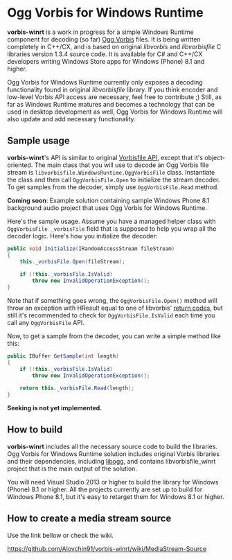 # Ogg Vorbis for Windows Runtime

**vorbis-winrt** is a work in progress for a simple Windows Runtime component for decoding (so far) [Ogg Vorbis](http://xiph.org/vorbis/) files. It is being written completely in C++/CX, and is based on original _libvorbis_ and _libvorbisfile_ C libraries version 1.3.4 source code. It is available for C# and C++/CX developers writing Windows Store apps for Windows (Phone) 8.1 and higher.

Ogg Vorbis for Windows Runtime currently only exposes a decoding functionality found in original _libvorbisfile_ library. If you think encoder and low-level Vorbis API access are necessary, feel free to contribute ;) Still, as far as Windows Runtime matures and becomes a technology that can be used in desktop development as well, Ogg Vorbis for Windows Runtime will also update and add necessary functionality.

## Sample usage

**vorbis-winrt**'s API is similar to original [Vorbisfile API](http://xiph.org/vorbis/doc/vorbisfile/index.html), except that it's object-oriented. The main class that you will use to decode an Ogg Vorbis file stream is `libvorbisfile.WindowsRuntime.OggVorbisFile` class. Instantiate the class and then call `OggVorbisFile.Open` to initialize the stream decoder. To get samples from the decoder, simply use `OggVorbisFile.Read` method.

**Coming soon**: Example solution containing sample Windows Phone 8.1 background audio project that uses Ogg Vorbis for Windows Runtime.

Here's the sample usage. Assume you have a managed helper class with `OggVorbisFile _vorbisFile` field that is supposed to help you wrap all the decoder logic. Here's how you initialize the decoder:

```cs
public void Initialize(IRandomAccessStream fileStream)
{
    this._vorbisFile.Open(fileStream);
    
    if (!this._vorbisFile.IsValid)
        throw new InvalidOperationException();
}
```

Note that if something goes wrong, the `OggVorbisFile.Open()` method will throw an exception with HResult equal to one of libvorbis' [return codes](http://xiph.org/vorbis/doc/libvorbis/return.html), but still it's recommended to check for `OggVorbisFile.IsValid` each time you call any `OggVorbisFile` API.

Now, to get a sample from the decoder, you can write a simple method like this:

```cs
public IBuffer GetSample(int length)
{
    if (!this._vorbisFile.IsValid)
        throw new InvalidOperationException();
    
    return this._vorbisFile.Read(length);
}
```

**Seeking is not yet implemented.**

## How to build

**vorbis-winrt** includes all the necessary source code to build the libraries. Ogg Vorbis for Windows Runtime solution includes original Vorbis libraries and their dependencies, including [libogg](http://downloads.xiph.org/releases/ogg/), and contains libvorbisfile_winrt project that is the main output of the solution.

You will need Visual Studio 2013 or higher to build the library for Windows (Phone) 8.1 or higher. All the projects currently are set up to build for Windows Phone 8.1, but it's easy to retarget them for Windows 8.1 or higher.

## How to create a media stream source

Use the link bellow or check the wiki.

https://github.com/Alovchin91/vorbis-winrt/wiki/MediaStream-Source
